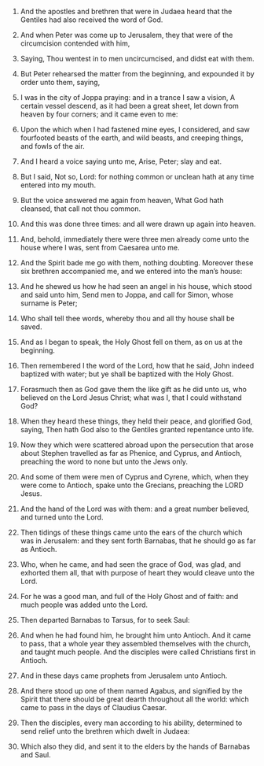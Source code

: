 1. And the apostles and brethren that were in Judaea heard that the
Gentiles had also received the word of God.

2. And when Peter was come up to Jerusalem, they that were of the
circumcision contended with him,

3. Saying, Thou wentest in to men
uncircumcised, and didst eat with them.

4. But Peter rehearsed the matter from the beginning, and expounded
it by order unto them, saying,

5. I was in the city of Joppa
praying: and in a trance I saw a vision, A certain vessel descend, as
it had been a great sheet, let down from heaven by four corners; and
it came even to me:

6. Upon the which when I had fastened mine eyes,
I considered, and saw fourfooted beasts of the earth, and wild beasts,
and creeping things, and fowls of the air.

7. And I heard a voice saying unto me, Arise, Peter; slay and eat.

8. But I said, Not so, Lord: for nothing common or unclean hath at
any time entered into my mouth.

9. But the voice answered me again from heaven, What God hath
cleansed, that call not thou common.

10. And this was done three times: and all were drawn up again into
heaven.

11. And, behold, immediately there were three men already come unto
the house where I was, sent from Caesarea unto me.

12. And the Spirit bade me go with them, nothing doubting. Moreover
these six brethren accompanied me, and we entered into the man’s
house:

13. And he shewed us how he had seen an angel in his house,
which stood and said unto him, Send men to Joppa, and call for Simon,
whose surname is Peter;

14. Who shall tell thee words, whereby thou
and all thy house shall be saved.

15. And as I began to speak, the Holy Ghost fell on them, as on us
at the beginning.

16. Then remembered I the word of the Lord, how that he said, John
indeed baptized with water; but ye shall be baptized with the Holy
Ghost.

17. Forasmuch then as God gave them the like gift as he did unto us,
who believed on the Lord Jesus Christ; what was I, that I could
withstand God?

18. When they heard these things, they held their
peace, and glorified God, saying, Then hath God also to the Gentiles
granted repentance unto life.

19. Now they which were scattered abroad upon the persecution that
arose about Stephen travelled as far as Phenice, and Cyprus, and
Antioch, preaching the word to none but unto the Jews only.

20. And some of them were men of Cyprus and Cyrene, which, when they
were come to Antioch, spake unto the Grecians, preaching the LORD
Jesus.

21. And the hand of the Lord was with them: and a great number
believed, and turned unto the Lord.

22. Then tidings of these things came unto the ears of the church
which was in Jerusalem: and they sent forth Barnabas, that he should
go as far as Antioch.

23. Who, when he came, and had seen the grace of God, was glad, and
exhorted them all, that with purpose of heart they would cleave unto
the Lord.

24. For he was a good man, and full of the Holy Ghost and of faith:
and much people was added unto the Lord.

25. Then departed Barnabas to Tarsus, for to seek Saul:

26. And
when he had found him, he brought him unto Antioch. And it came to
pass, that a whole year they assembled themselves with the church, and
taught much people. And the disciples were called Christians first in
Antioch.

27. And in these days came prophets from Jerusalem unto Antioch.

28. And there stood up one of them named Agabus, and signified by
the Spirit that there should be great dearth throughout all the world:
which came to pass in the days of Claudius Caesar.

29. Then the disciples, every man according to his ability,
determined to send relief unto the brethren which dwelt in Judaea:

30. Which also they did, and sent it to the elders by the hands of
Barnabas and Saul.